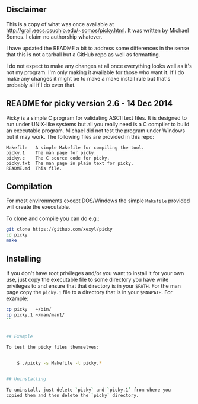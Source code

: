 
## Disclaimer

This is a copy of what was once available at
http://grail.eecs.csuohio.edu/~somos/picky.html. It was written by Michael
Somos. I claim no authorship whatever.

I have updated the README a bit to address some differences in the sense that
this is not a tarball but a GitHub repo as well as formatting.

I do not expect to make any changes at all once everything looks well as it's
not my program. I'm only making it available for those who want it. If I do make
any changes it might be to make a make install rule but that's probably all if I
do even that.

## README for picky version 2.6 - 14 Dec 2014

Picky is a simple C program for validating ASCII text files.  It is designed to
run under UNIX-like systems but all you really need is a C compiler to build an
executable program.  Michael did not test the program under Windows but it may
work.  The following files are provided in this repo:

```
Makefile   A simple Makefile for compiling the tool.
picky.1    The man page for picky.
picky.c    The C source code for picky.
picky.txt  The man page in plain text for picky.
README.md  This file.
```

## Compilation

For most environments except DOS/Windows the simple `Makefile` provided will
create the executable.

To clone and compile you can do e.g.:


```sh
git clone https://github.com/xexyl/picky
cd picky
make
```

## Installing

If you don't have root privileges and/or you want to install it for your own
use, just copy the executable file to some directory you have write privileges
to and ensure that that directory is in your `$PATH`. For the man page copy the
`picky.1` file to a directory that is in your `$MANPATH`. For example:


```sh
cp picky   ~/bin/
cp picky.1 ~/man/man1/
``

 
## Example

To test the picky files themselves:


    $ ./picky -s Makefile -t picky.*


## Uninstalling

To uninstall, just delete `picky` and `picky.1` from where you
copied them and then delete the `picky` directory.

